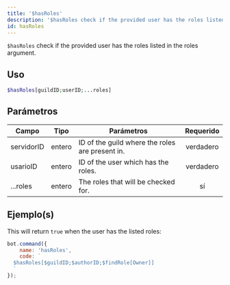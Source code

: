 ```yaml
---
title: '$hasRoles'
description: '$hasRoles check if the provided user has the roles listed in the roles argument.'
id: hasRoles
---
```


`$hasRoles` check if the provided user has the roles listed in the roles argument.

## Uso

```php
$hasRoles[guildID;userID;...roles]
```

## Parámetros

| Campo      | Tipo   | Parámetros                                      | Requerido |
| ---------- | ------ | ----------------------------------------------- |:---------:|
| servidorID | entero | ID of the guild where the roles are present in. | verdadero |
| usarioID   | entero | ID of the user which has the roles.             | verdadero |
| ...roles   | entero | The roles that will be checked for.             |    sí     |

## Ejemplo(s)

This will return `true` when the user has the listed roles:

```javascript
bot.command({
    name: 'hasRoles',
    code: `
  $hasRoles[$guildID;$authorID;$findRole[Owner]]
  `
});
```
